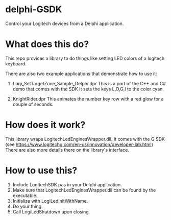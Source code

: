 # delphi-GSDK
Control your Logitech devices from a Delphi application.

# What does this do?
This repo provices a library to do things like setting LED colors of a logitech keyboard.

There are also two example applications that demonstrate how to use it:

1. Logi_SetTargetZone_Sample_Delphi.dpr
   This is a port of the C++ and C# demo that comes with the SDK
   It sets the keys L,O,G,I to the color cyan.  

2. KnightRider.dpr
   This animates the number key row with a red glow for a couple of seconds.
   
# How does it work?
This library wraps LogitechLedEnginesWrapper.dll.
It comes with the G SDK (see https://www.logitechg.com/en-us/innovation/developer-lab.html)
There are also more details there on the library's interface.
# How to use this?
1. Include LogitechSDK.pas in your Delphi application. 
2. Make sure that LogitechLedEnginesWrapper.dll can be found by the executable.
3. Initialize with LogiLedInitWithName.
4. Do your thing.
5. Call LogiLedShutdown upon closing.

